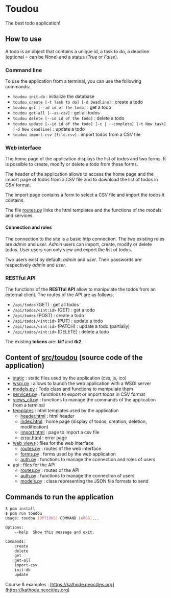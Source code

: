 # Toudou

The best todo application!

## How to use

A todo is an object that contains a unique id, a task to do, a deadline (optional = can be *None*) and a status (*True* or *False*).

### Command line

To use the application from a terminal, you can use the following commands:

- `toudou init-db` : initialize the database
- `toudou create [-t Task to do] [-d Deadline]` : create a todo
- `toudou get [--id id of the todo]` : get a todo
- `toudou get-all [--as-csv]` : get all todos
- `toudou delete [--id id of the todo]` : delete a todo
- `toudou update [--id id of the todo] [-c | --complete] [-t New task] [-d New deadline]` : update a todo
- `toudou import-csv [file.csv]` : import todos from a CSV file

### Web interface

The home page of the application displays the list of todos and two forms. It is possible to create, modify or delete a todo from these forms.

The header of the application allows to access the home page and the import page of todos from a CSV file and to download the list of todos in CSV format.

The import page contains a form to select a CSV file and import the todos it contains.

The file [routes.py](src/toudou/web_views/routes.py) links the html templates and the functions  of the models and services.

#### Connection and roles

The connection to the site is a basic http connection. The two existing roles are *admin* and *user*. *Admin* users can import, create, modify or delete todos. *User* users can only view and export the list of todos.

Two users exist by default: *admin* and *user*. Their passwords are respectively *admin* and *user*.

### RESTful API

The functions of the **RESTful API** allow to manipulate the todos from an external client. The routes of the API are as follows:

- `/api/todos` (GET) : get all todos
- `/api/todos/<int:id>` (GET) : get a todo
- `/api/todos` (POST) : create a todo
- `/api/todos/<int:id>` (PUT) : update a todo
- `/api/todos/<int:id>` (PATCH) : update a todo (partially)
- `/api/todos/<int:id>` (DELETE) : delete a todo

The existing **tokens** are: ***tk1*** and ***tk2***.

## Content of [src/toudou](src/toudou) (source code of the application)

- [static](src/toudou/static) : static files used by the application (css, js, ico)
- [wsgi.py](src/toudou/wsgi.py) : allows to launch the web application with a WSGI server
- [models.py](src/toudou/models.py) : Todo class and functions to manipulate them
- [services.py](src/toudou/services.py) : functions to export or import todos in CSV format
- [views_cli.py](src/toudou/views_cli.py) : functions to manage the commands of the application from a terminal
- [templates](src/toudou/templates) : html templates used by the application
  - [header.html](src/toudou/templates/header.html) : html header
  - [index.html](src/toudou/templates/index.html) : home page (display of todos, creation, deletion, modification)
  - [import.html](src/toudou/templates/import.html) : page to import a csv file
  - [error.html](src/toudou/templates/error.html) : error page
- [web_views](src/toudou/web_views) : files for the web interface
  - [routes.py](src/toudou/web_views/routes.py) : routes of the web interface
  - [forms.py](src/toudou/web_views/forms.py) : forms used by the web application
  - [auth.py](src/toudou/web_views/auth.py) : functions to manage the connection and roles of users
- [api](src/toudou/api) : files for the API
  - [routes.py](src/toudou/api/routes.py) : routes of the API
  - [auth.py](src/toudou/api/auth.py) : functions to manage the connection of users
  - [models.py](src/toudou/api/models.py) : class representing the JSON file formats to send

## Commands to run the application

```bash
$ pdm install
$ pdm run toudou
Usage: toudou [OPTIONS] COMMAND [ARGS]...

Options:
    --help  Show this message and exit.

Commands:
    create
    delete
    get
    get-all
    import-csv
    init-db
    update
```

Course & examples : [https://kathode.neocities.org](https://kathode.neocities.org)
